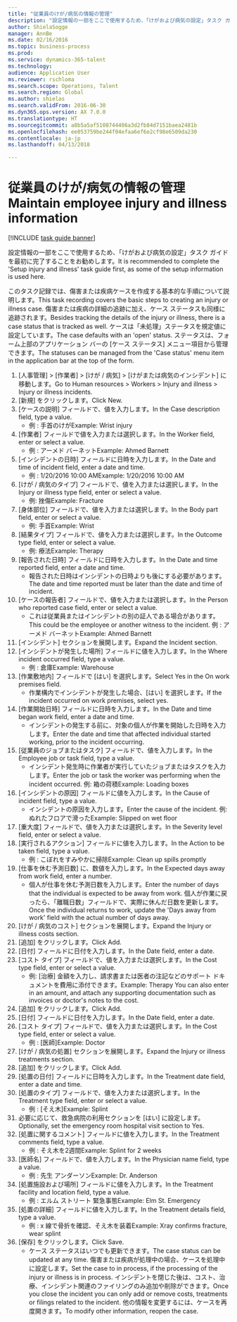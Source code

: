 ```yaml
--- 
title: "従業員のけが/病気の情報の管理"
description: "設定情報の一部をここで使用するため、「けがおよび病気の設定」タスク ガイドを最初に完了することをお勧めします。"
author: ShielaSogge
manager: AnnBe
ms.date: 02/16/2016
ms.topic: business-process
ms.prod: 
ms.service: dynamics-365-talent
ms.technology: 
audience: Application User
ms.reviewer: rschloma
ms.search.scope: Operations, Talent
ms.search.region: Global
ms.author: shielas
ms.search.validFrom: 2016-06-30
ms.dyn365.ops.version: AX 7.0.0
ms.translationtype: HT
ms.sourcegitcommit: a8b5a5af5108744406a3d2fb84d7151baea2481b
ms.openlocfilehash: ee053759be244f04efaa6ef6e2cf98e6509da230
ms.contentlocale: ja-jp
ms.lasthandoff: 04/13/2018

---
```

# <a name="maintain-employee-injury-and-illness-information"></a><span data-ttu-id="b1544-103">従業員のけが/病気の情報の管理</span><span class="sxs-lookup"><span data-stu-id="b1544-103">Maintain employee injury and illness information</span></span>

[!INCLUDE [task guide banner](../../includes/task-guide-banner.md)]

<span data-ttu-id="b1544-104">設定情報の一部をここで使用するため、「けがおよび病気の設定」タスク ガイドを最初に完了することをお勧めします。</span><span class="sxs-lookup"><span data-stu-id="b1544-104">It is recommended to complete the 'Setup injury and illness' task guide first, as some of the setup information is used here.</span></span> 



<span data-ttu-id="b1544-105">このタスク記録では、傷害または疾病ケースを作成する基本的な手順について説明します。</span><span class="sxs-lookup"><span data-stu-id="b1544-105">This task recording covers the basic steps to creating an injury or illness case.</span></span> <span data-ttu-id="b1544-106">傷害または疾病の詳細の追跡に加え、ケース ステータスも同様に追跡されます。</span><span class="sxs-lookup"><span data-stu-id="b1544-106">Besides tracking the details of the injury or illness, there is a case status that is tracked as well.</span></span>  <span data-ttu-id="b1544-107">ケースは「未処理」ステータスを規定値に設定しています。</span><span class="sxs-lookup"><span data-stu-id="b1544-107">The case defaults with an 'open' status.</span></span>  <span data-ttu-id="b1544-108">ステータスは、フォーム上部のアプリケーション バーの [ケース ステータス] メニュー項目から管理できます。</span><span class="sxs-lookup"><span data-stu-id="b1544-108">The statuses can be managed from the 'Case status' menu item in the application bar at the top of the form.</span></span>

1. <span data-ttu-id="b1544-109">[人事管理] > [作業者] > [けが / 病気] > [けがまたは病気のインシデント] に移動します。</span><span class="sxs-lookup"><span data-stu-id="b1544-109">Go to Human resources > Workers > Injury and illness > Injury or illness incidents.</span></span>
2. <span data-ttu-id="b1544-110">[新規] をクリックします。</span><span class="sxs-lookup"><span data-stu-id="b1544-110">Click New.</span></span>
3. <span data-ttu-id="b1544-111">[ケースの説明] フィールドで、値を入力します。</span><span class="sxs-lookup"><span data-stu-id="b1544-111">In the Case description field, type a value.</span></span>
    * <span data-ttu-id="b1544-112">例 : 手首のけが</span><span class="sxs-lookup"><span data-stu-id="b1544-112">Example:  Wrist injury</span></span>  
4. <span data-ttu-id="b1544-113">[作業者] フィールドで値を入力または選択します。</span><span class="sxs-lookup"><span data-stu-id="b1544-113">In the Worker field, enter or select a value.</span></span>
    * <span data-ttu-id="b1544-114">例 : アーメド バーネット</span><span class="sxs-lookup"><span data-stu-id="b1544-114">Example: Ahmed Barnett</span></span>  
5. <span data-ttu-id="b1544-115">[インシデントの日時] フィールドに日時を入力します。</span><span class="sxs-lookup"><span data-stu-id="b1544-115">In the Date and time of incident field, enter a date and time.</span></span>
    * <span data-ttu-id="b1544-116">例 : 1/20/2016 10:00 AM</span><span class="sxs-lookup"><span data-stu-id="b1544-116">Example:  1/20/2016 10:00 AM</span></span>  
6. <span data-ttu-id="b1544-117">[けが / 病気のタイプ] フィールドで、値を入力または選択します。</span><span class="sxs-lookup"><span data-stu-id="b1544-117">In the Injury or illness type field, enter or select a value.</span></span>
    * <span data-ttu-id="b1544-118">例: 挫傷</span><span class="sxs-lookup"><span data-stu-id="b1544-118">Example:  Fracture</span></span>  
7. <span data-ttu-id="b1544-119">[身体部位] フィールドで、値を入力または選択します。</span><span class="sxs-lookup"><span data-stu-id="b1544-119">In the Body part field, enter or select a value.</span></span>
    * <span data-ttu-id="b1544-120">例: 手首</span><span class="sxs-lookup"><span data-stu-id="b1544-120">Example:  Wrist</span></span>  
8. <span data-ttu-id="b1544-121">[結果タイプ] フィールドで、値を入力または選択します。</span><span class="sxs-lookup"><span data-stu-id="b1544-121">In the Outcome type field, enter or select a value.</span></span>
    * <span data-ttu-id="b1544-122">例: 療法</span><span class="sxs-lookup"><span data-stu-id="b1544-122">Example:  Therapy</span></span>  
9. <span data-ttu-id="b1544-123">[報告された日時] フィールドに日時を入力します。</span><span class="sxs-lookup"><span data-stu-id="b1544-123">In the Date and time reported field, enter a date and time.</span></span>
    * <span data-ttu-id="b1544-124">報告された日時はインシデントの日時よりも後にする必要があります。</span><span class="sxs-lookup"><span data-stu-id="b1544-124">The date and time reported must be later than the date and time of incident.</span></span>  
10. <span data-ttu-id="b1544-125">[ケースの報告者] フィールドで、値を入力または選択します。</span><span class="sxs-lookup"><span data-stu-id="b1544-125">In the Person who reported case field, enter or select a value.</span></span>
    * <span data-ttu-id="b1544-126">これは従業員またはインシデントの別の証人である場合があります。</span><span class="sxs-lookup"><span data-stu-id="b1544-126">This could be the employee or another witness to the incident.</span></span>  <span data-ttu-id="b1544-127">例 : アーメド バーネット</span><span class="sxs-lookup"><span data-stu-id="b1544-127">Example: Ahmed Barnett</span></span>  
11. <span data-ttu-id="b1544-128">[インシデント] セクションを展開します。</span><span class="sxs-lookup"><span data-stu-id="b1544-128">Expand the Incident section.</span></span>
12. <span data-ttu-id="b1544-129">[インシデントが発生した場所] フィールドに値を入力します。</span><span class="sxs-lookup"><span data-stu-id="b1544-129">In the Where incident occurred field, type a value.</span></span>
    * <span data-ttu-id="b1544-130">例 : 倉庫</span><span class="sxs-lookup"><span data-stu-id="b1544-130">Example:  Warehouse</span></span>  
13. <span data-ttu-id="b1544-131">[作業敷地内] フィールドで [はい] を選択します。</span><span class="sxs-lookup"><span data-stu-id="b1544-131">Select Yes in the On work premises field.</span></span>
    * <span data-ttu-id="b1544-132">作業構内でインシデントが発生した場合、[はい] を選択します。</span><span class="sxs-lookup"><span data-stu-id="b1544-132">If the incident occurred on work premises, select yes.</span></span>  
14. <span data-ttu-id="b1544-133">[作業開始日時] フィールドに日時を入力します。</span><span class="sxs-lookup"><span data-stu-id="b1544-133">In the Date and time began work field, enter a date and time.</span></span>
    * <span data-ttu-id="b1544-134">インシデントの発生する前に、対象の個人が作業を開始した日時を入力します。</span><span class="sxs-lookup"><span data-stu-id="b1544-134">Enter the date and time that affected individual started working, prior to the incident occurring.</span></span>  
15. <span data-ttu-id="b1544-135">[従業員のジョブまたはタスク] フィールドで、値を入力します。</span><span class="sxs-lookup"><span data-stu-id="b1544-135">In the Employee job or task field, type a value.</span></span>
    * <span data-ttu-id="b1544-136">インシデント発生時に作業者が実行していたジョブまたはタスクを入力します。</span><span class="sxs-lookup"><span data-stu-id="b1544-136">Enter the job or task the worker was performing when the incident occurred.</span></span>  <span data-ttu-id="b1544-137">例: 箱の荷積</span><span class="sxs-lookup"><span data-stu-id="b1544-137">Example:  Loading boxes</span></span>  
16. <span data-ttu-id="b1544-138">[インシデントの原因] フィールドに値を入力します。</span><span class="sxs-lookup"><span data-stu-id="b1544-138">In the Cause of incident field, type a value.</span></span>
    * <span data-ttu-id="b1544-139">インシデントの原因を入力します。</span><span class="sxs-lookup"><span data-stu-id="b1544-139">Enter the cause of the incident.</span></span>  <span data-ttu-id="b1544-140">例: ぬれたフロアで滑った</span><span class="sxs-lookup"><span data-stu-id="b1544-140">Example:  Slipped on wet floor</span></span>  
17. <span data-ttu-id="b1544-141">[重大度] フィールドで、値を入力または選択します。</span><span class="sxs-lookup"><span data-stu-id="b1544-141">In the Severity level field, enter or select a value.</span></span>
18. <span data-ttu-id="b1544-142">[実行されるアクション] フィールドに値を入力します。</span><span class="sxs-lookup"><span data-stu-id="b1544-142">In the Action to be taken field, type a value.</span></span>
    * <span data-ttu-id="b1544-143">例 : こぼれをすみやかに掃除</span><span class="sxs-lookup"><span data-stu-id="b1544-143">Example:  Clean up spills promptly</span></span>  
19. <span data-ttu-id="b1544-144">[仕事を休む予測日数] に、数値を入力します。</span><span class="sxs-lookup"><span data-stu-id="b1544-144">In the Expected days away from work field, enter a number.</span></span>
    * <span data-ttu-id="b1544-145">個人が仕事を休む予測日数を入力します。</span><span class="sxs-lookup"><span data-stu-id="b1544-145">Enter the number of days that the individual is expected to be away from work.</span></span>  <span data-ttu-id="b1544-146">個人が作業に戻ったら、「離職日数」フィールドで、実際に休んだ日数を更新します。</span><span class="sxs-lookup"><span data-stu-id="b1544-146">Once the individual returns to work, update the 'Days away from work' field with the actual number of days away.</span></span>  
20. <span data-ttu-id="b1544-147">[けが / 病気のコスト] セクションを展開します。</span><span class="sxs-lookup"><span data-stu-id="b1544-147">Expand the Injury or illness costs section.</span></span>
21. <span data-ttu-id="b1544-148">[追加] をクリックします。</span><span class="sxs-lookup"><span data-stu-id="b1544-148">Click Add.</span></span>
22. <span data-ttu-id="b1544-149">[日付] フィールドに日付を入力します。</span><span class="sxs-lookup"><span data-stu-id="b1544-149">In the Date field, enter a date.</span></span>
23. <span data-ttu-id="b1544-150">[コスト タイプ] フィールドで、値を入力または選択します。</span><span class="sxs-lookup"><span data-stu-id="b1544-150">In the Cost type field, enter or select a value.</span></span>
    * <span data-ttu-id="b1544-151">例: [治療] 金額を入力し、請求書または医者の注記などのサポート ドキュメントを費用に添付できます。</span><span class="sxs-lookup"><span data-stu-id="b1544-151">Example:  Therapy    You can also enter in an amount, and attach any supporting documentation such as invoices or doctor's notes to the cost.</span></span>  
24. <span data-ttu-id="b1544-152">[追加] をクリックします。</span><span class="sxs-lookup"><span data-stu-id="b1544-152">Click Add.</span></span>
25. <span data-ttu-id="b1544-153">[日付] フィールドに日付を入力します。</span><span class="sxs-lookup"><span data-stu-id="b1544-153">In the Date field, enter a date.</span></span>
26. <span data-ttu-id="b1544-154">[コスト タイプ] フィールドで、値を入力または選択します。</span><span class="sxs-lookup"><span data-stu-id="b1544-154">In the Cost type field, enter or select a value.</span></span>
    * <span data-ttu-id="b1544-155">例 : [医師]</span><span class="sxs-lookup"><span data-stu-id="b1544-155">Example: Doctor</span></span>  
27. <span data-ttu-id="b1544-156">[けが / 病気の処置] セクションを展開します。</span><span class="sxs-lookup"><span data-stu-id="b1544-156">Expand the Injury or illness treatments section.</span></span>
28. <span data-ttu-id="b1544-157">[追加] をクリックします。</span><span class="sxs-lookup"><span data-stu-id="b1544-157">Click Add.</span></span>
29. <span data-ttu-id="b1544-158">[処置の日付] フィールドに日時を入力します。</span><span class="sxs-lookup"><span data-stu-id="b1544-158">In the Treatment date field, enter a date and time.</span></span>
30. <span data-ttu-id="b1544-159">[処置のタイプ] フィールドで、値を入力または選択します。</span><span class="sxs-lookup"><span data-stu-id="b1544-159">In the Treatment type field, enter or select a value.</span></span>
    * <span data-ttu-id="b1544-160">例 : [そえ木]</span><span class="sxs-lookup"><span data-stu-id="b1544-160">Example:  Splint</span></span>  
31. <span data-ttu-id="b1544-161">必要に応じて、救急病院の利用セクションを [はい] に設定します。</span><span class="sxs-lookup"><span data-stu-id="b1544-161">Optionally, set the emergency room hospital visit section to Yes.</span></span>
32. <span data-ttu-id="b1544-162">[処置に関するコメント] フィールドに値を入力します。</span><span class="sxs-lookup"><span data-stu-id="b1544-162">In the Treatment comments field, type a value.</span></span>
    * <span data-ttu-id="b1544-163">例 : そえ木を2週間</span><span class="sxs-lookup"><span data-stu-id="b1544-163">Example:  Splint for 2 weeks</span></span>  
33. <span data-ttu-id="b1544-164">[医師名] フィールドで、値を入力します。</span><span class="sxs-lookup"><span data-stu-id="b1544-164">In the Physician name field, type a value.</span></span>
    * <span data-ttu-id="b1544-165">例 : 先生 アンダーソン</span><span class="sxs-lookup"><span data-stu-id="b1544-165">Example:  Dr. Anderson</span></span>  
34. <span data-ttu-id="b1544-166">[処置施設および場所] フィールドに値を入力します。</span><span class="sxs-lookup"><span data-stu-id="b1544-166">In the Treatment facility and location field, type a value.</span></span>
    * <span data-ttu-id="b1544-167">例 : エルム ストリート 緊急事態</span><span class="sxs-lookup"><span data-stu-id="b1544-167">Example:  Elm St. Emergency</span></span>  
35. <span data-ttu-id="b1544-168">[処置の詳細] フィールドに値を入力します。</span><span class="sxs-lookup"><span data-stu-id="b1544-168">In the Treatment details field, type a value.</span></span>
    * <span data-ttu-id="b1544-169">例 : x 線で骨折を確認、そえ木を装着</span><span class="sxs-lookup"><span data-stu-id="b1544-169">Example:  Xray confirms fracture, wear splint</span></span>  
36. <span data-ttu-id="b1544-170">[保存] をクリックします。</span><span class="sxs-lookup"><span data-stu-id="b1544-170">Click Save.</span></span>
    * <span data-ttu-id="b1544-171">ケース ステータスはいつでも更新できます。</span><span class="sxs-lookup"><span data-stu-id="b1544-171">The case status can be updated at any time.</span></span>  <span data-ttu-id="b1544-172">傷害または疾病が処理中の場合、ケースを処理中に設定します。</span><span class="sxs-lookup"><span data-stu-id="b1544-172">Set the case to in process, if the processing of the injury or illness is in process.</span></span>  <span data-ttu-id="b1544-173">インシデントを閉じた後は、コスト、治療、インシデント関連のファイリングのみ追加や削除ができます。</span><span class="sxs-lookup"><span data-stu-id="b1544-173">Once you close the incident you can only add or remove costs, treatments or filings related to the incident.</span></span>  <span data-ttu-id="b1544-174">他の情報を変更するには、ケースを再度開きます。</span><span class="sxs-lookup"><span data-stu-id="b1544-174">To modify other information, reopen the case.</span></span>  


